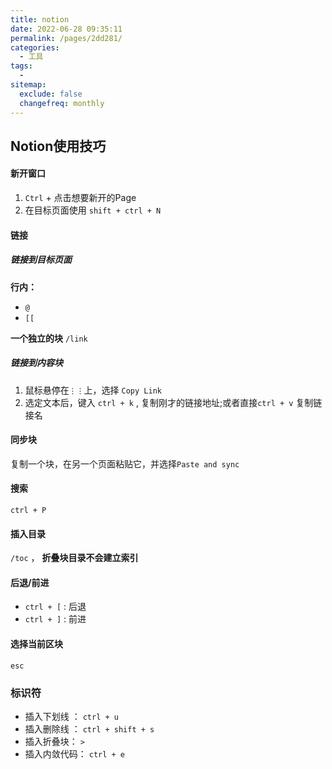 ```yaml
---
title: notion
date: 2022-06-28 09:35:11
permalink: /pages/2dd281/
categories:
  - 工具
tags:
  - 
sitemap:
  exclude: false
  changefreq: monthly
---
```


## Notion使用技巧

#### 新开窗口

1.  `Ctrl` + 点击想要新开的Page
2.  在目标页面使用 `shift + ctrl + N`

#### 链接

##### 链接到目标页面

**行内：**
-   `@`
-   `[[`

**一个独立的块**
  `/link`

##### 链接到内容块

1.  鼠标悬停在`⋮⋮`上，选择 `Copy Link`
2.  选定文本后，键入 `ctrl + k` , 复制刚才的链接地址;或者直接`ctrl + v` 复制链接名 


#### 同步块

复制一个块，在另一个页面粘贴它，并选择`Paste and sync`

#### 搜索

`ctrl + P`

#### 插入目录

`/toc` ， **折叠块目录不会建立索引**

#### 后退/前进

-  `ctrl + [` : 后退
-  `ctrl + ]` : 前进

#### 选择当前区块
`esc`

### 标识符
- 插入下划线 ： `ctrl + u`
- 插入删除线 ： `ctrl + shift + s`
- 插入折叠块： `>`
- 插入内敛代码： `ctrl + e`